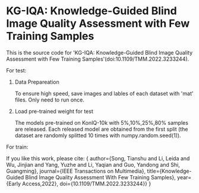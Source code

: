 # KG-IQA: Knowledge-Guided Blind Image Quality Assessment with Few Training Samples
This is the source code for 'KG-IQA: Knowledge-Guided Blind Image Quality Assessment with Few Training Samples'(doi:10.1109/TMM.2022.3233244).

For test:
1. Data Prepareation

   To ensure high speed, save images and lables of each dataset with 'mat' files. Only need to run once.
   
2. Load pre-trained weight for test

   The models pre-trained on KonIQ-10k with 5%,10%,25%,80% samples are released. Each released model are obtained from the first split (the dataset are randomly splitted 10 times with numpy.random.seed(1)).

For train:



If you like this work, please cite:
{
  author={Song, Tianshu and Li, Leida and Wu, Jinjian and Yang, Yuzhe and Li, Yaqian and Guo, Yandong and Shi, Guangming},
  journal={IEEE Transactions on Multimedia}, 
  title={Knowledge-Guided Blind Image Quality Assessment With Few Training Samples}, 
  year={Early Access,2022},
  doi={10.1109/TMM.2022.3233244}}
}

